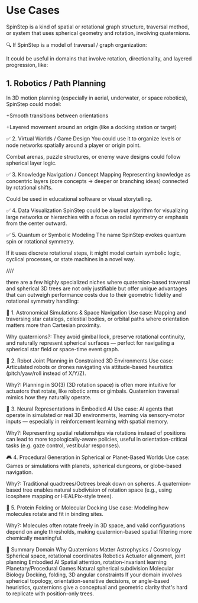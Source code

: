 # Use Cases

SpinStep is a kind of spatial or rotational graph structure, traversal method, or system that uses spherical geometry and rotation, involving quaternions.

🔍 If SpinStep is a model of traversal / graph organization:

It could be useful in domains that involve rotation, directionality, and layered progression, like:

## 1. Robotics / Path Planning

In 3D motion planning (especially in aerial, underwater, or space robotics), SpinStep could model:

+Smooth transitions between orientations

+Layered movement around an origin (like a docking station or target)

✅ 2. Virtual Worlds / Game Design
You could use it to organize levels or node networks spatially around a player or origin point.

Combat arenas, puzzle structures, or enemy wave designs could follow spherical layer logic.

✅ 3. Knowledge Navigation / Concept Mapping
Representing knowledge as concentric layers (core concepts → deeper or branching ideas) connected by rotational shifts.

Could be used in educational software or visual storytelling.

✅ 4. Data Visualization
SpinStep could be a layout algorithm for visualizing large networks or hierarchies with a focus on radial symmetry or emphasis from the center outward.

✅ 5. Quantum or Symbolic Modeling
The name SpinStep evokes quantum spin or rotational symmetry.

If it uses discrete rotational steps, it might model certain symbolic logic, cyclical processes, or state machines in a novel way.

////

there are a few highly specialized niches where quaternion-based traversal and spherical 3D trees are not only justifiable but offer unique advantages that can outweigh performance costs due to their geometric fidelity and rotational symmetry handling:

🔬 1. Astronomical Simulations & Space Navigation
Use case: Mapping and traversing star catalogs, celestial bodies, or orbital paths where orientation matters more than Cartesian proximity.

Why quaternions?: They avoid gimbal lock, preserve rotational continuity, and naturally represent spherical surfaces — perfect for navigating a spherical star field or space-time event graph.

🤖 2. Robot Joint Planning in Constrained 3D Environments
Use case: Articulated robots or drones navigating via attitude-based heuristics (pitch/yaw/roll instead of X/Y/Z).

Why?: Planning in SO(3) (3D rotation space) is often more intuitive for actuators that rotate, like robotic arms or gimbals. Quaternion traversal mimics how they naturally operate.

🧠 3. Neural Representations in Embodied AI
Use case: AI agents that operate in simulated or real 3D environments, learning via sensory-motor inputs — especially in reinforcement learning with spatial memory.

Why?: Representing spatial relationships via rotations instead of positions can lead to more topologically-aware policies, useful in orientation-critical tasks (e.g. gaze control, vestibular responses).

🎮 4. Procedural Generation in Spherical or Planet-Based Worlds
Use case: Games or simulations with planets, spherical dungeons, or globe-based navigation.

Why?: Traditional quadtrees/Octrees break down on spheres. A quaternion-based tree enables natural subdivision of rotation space (e.g., using icosphere mapping or HEALPix-style trees).

🧬 5. Protein Folding or Molecular Docking
Use case: Modeling how molecules rotate and fit in binding sites.

Why?: Molecules often rotate freely in 3D space, and valid configurations depend on angle thresholds, making quaternion-based spatial filtering more chemically meaningful.

🌌 Summary
Domain	Why Quaternions Matter
Astrophysics / Cosmology	Spherical space, rotational coordinates
Robotics	Actuator alignment, joint planning
Embodied AI	Spatial attention, rotation-invariant learning
Planetary/Procedural Games	Natural spherical subdivision
Molecular Biology	Docking, folding, 3D angular constraints
If your domain involves spherical topology, orientation-sensitive decisions, or angle-based heuristics, quaternions give a conceptual and geometric clarity that's hard to replicate with position-only trees.
